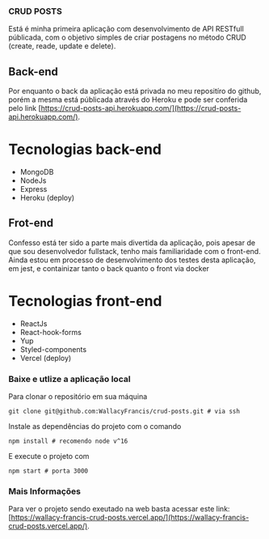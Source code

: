 ### CRUD POSTS

Está é minha primeira aplicação com desenvolvimento de API RESTfull públicada, com o objetivo simples de criar postagens no método CRUD (create, reade, update e delete).  

## Back-end

Por enquanto o back da aplicação está privada no meu repositíro do github, porém a mesma está públicada através do Heroku e pode ser conferida pelo link [https://crud-posts-api.herokuapp.com/](https://crud-posts-api.herokuapp.com/).

# Tecnologias back-end
 - MongoDB
 - NodeJs
 - Express
 - Heroku (deploy)

## Frot-end

Confesso está ter sido a parte mais divertida da aplicação, pois apesar de que sou desenvolvedor fullstack, tenho mais familiaridade com o front-end. Ainda estou em processo de desenvolvimento dos testes desta aplicação, em jest, e containizar tanto o back quanto o front via docker

# Tecnologias front-end
 - ReactJs
 - React-hook-forms
 - Yup
 - Styled-components
 - Vercel (deploy)


### Baixe e utlize a aplicação local

  Para clonar o repositório em sua máquina 
  ```
  git clone git@github.com:WallacyFrancis/crud-posts.git # via ssh
  ```
  Instale as dependências do projeto com o comando
  ```
  npm install # recomendo node v^16
  ```
  E execute o projeto com
  ```
  npm start # porta 3000
  ```

### Mais Informações

  Para ver o projeto sendo exeutado na web basta acessar este link: [https://wallacy-francis-crud-posts.vercel.app/](https://wallacy-francis-crud-posts.vercel.app/).
  